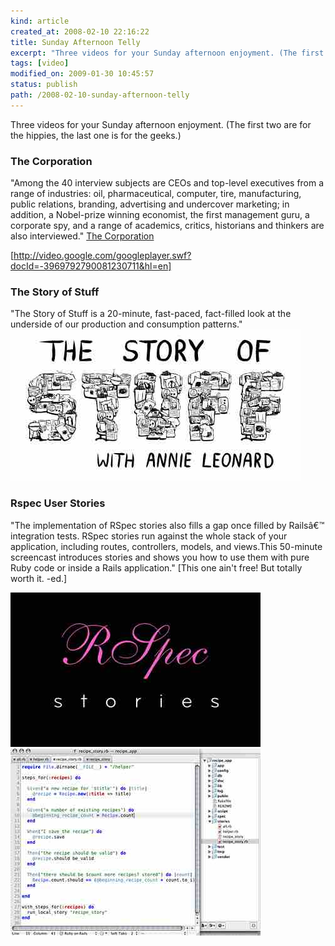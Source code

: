 ```yaml
---
kind: article
created_at: 2008-02-10 22:16:22
title: Sunday Afternoon Telly
excerpt: "Three videos for your Sunday afternoon enjoyment. (The first two are for the hippies, the last one is for the geeks.)"
tags: [video]
modified_on: 2009-01-30 10:45:57
status: publish 
path: /2008-02-10-sunday-afternoon-telly
---
```


Three videos for your Sunday afternoon enjoyment. (The first two are for the hippies, the last one is for the geeks.)

<h3>The Corporation</h3>

"Among the 40 interview subjects are CEOs and top-level executives from a range of industries: oil, pharmaceutical, computer, tire, manufacturing, public relations, branding, advertising and undercover marketing; in addition, a Nobel-prize winning economist, the first management guru, a corporate spy, and a range of academics, critics, historians and thinkers are also interviewed." <span class="attribution"><a href="ttp://www.thecorporation.com">The Corporation</a></span>

[http://video.google.com/googleplayer.swf?docId=-3969792790081230711&hl=en]

<h3> The Story of Stuff </h3>
"The Story of Stuff is a 20-minute, fast-paced, fact-filled look at the underside of our production and consumption patterns."

<img src='/images/picture-4.jpg' alt='The story of stuff' />

<h3>Rspec User Stories</h3>

"The implementation of RSpec stories also fills a gap once filled by Railsâ€™ integration tests. RSpec stories run against the whole stack of your application, including routes, controllers, models, and views.This 50-minute screencast introduces stories and shows you how to use them with pure Ruby code or inside a Rails application." [This one ain't free! But totally worth it. -ed.]

<img src='/images/cover-1.jpg' alt='rspec' />
<img src='/images/code.jpg' alt='rspec user stories screenshot' />